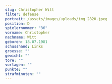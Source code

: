 ```yaml
---
slug: Christopher Witt
filter: defense
portrait: /assets/images/uploads/img_2820.jpeg
position: D
spielernummer: "36"
vorname: Christopher
nachname: Witt
geboren: 18.07.1981
schusshand: Links
groesse: ""
gewicht: ""
tore: ""
vorlagen: ""
punkte: ""
strafminuten: ""
---
```

